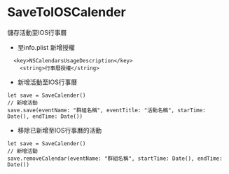 # SaveToIOSCalender
儲存活動至IOS行事曆

- 至info.plist 新增授權
```
  <key>NSCalendarsUsageDescription</key>
	<string>行事曆授權</string>
```

- 新增活動至IOS行事曆
```
let save = SaveCalender()
// 新增活動
save.save(eventName: "群組名稱", eventTitle: "活動名稱", starTime: Date(), endTime: Date())
```
- 移除已新增至IOS行事曆的活動
```
let save = SaveCalender()
// 新增活動
save.removeCalendar(eventName: "群組名稱", startTime: Date(), endTime: Date())
```
